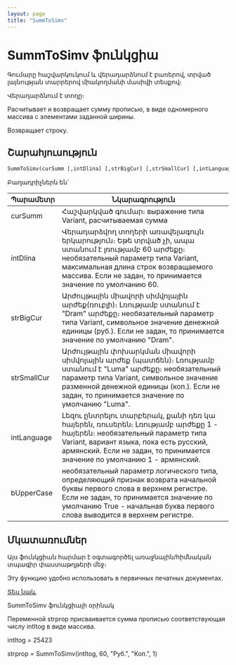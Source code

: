 ```yaml
---
layout: page
title: "SummToSimv"
---
```


# SummToSimv ֆունկցիա

Գումարը հաշվարկուկում և վերադարձնում է բառերով, տրված լայնության տարրերով միակողմանի մասիվի տեսքով։

Վերադարձնում է տողը։

Расчитывает и возвращает сумму прописью, в виде одномерного массива с элементами заданной ширины.

Возвращает строку.


## Շարահյուսություն

```vb
SummToSimv(curSumm [,intDlina] [,strBigCur] [,strSmallCur] [,intLanguage] [,bUpperCase])
```

Բաղադրիչներն են՝


| Պարամետր | Նկարագրություն |
|--|--|
| curSumm | Հաշվարկված գումար։ выражение типа Variant, расчитываемая сумма |
| intDlina | Վերադարձվող տողերի առավելագույն երկարություն։ Եթե տրված չի, ապա ստանում է լռությամբ 60 արժեքը։ необязательный параметр типа Variant, максимальная длина строк возвращаемого массива. Если не задан, то принимается значение по умолчанию 60. |
| strBigCur | Արժույթային միավորի սիմվոլային արժեք(ռուբլի)։ Լռությամբ ստանում է "Dram" արժեքը։ необязательный параметр типа Variant, символьное значение денежной единицы (руб.). Если не задан, то принимается значение по умолчанию &quot;Dram&quot;. |
| strSmallCur | Արժույթային փոխարկման միավորի սիմվոլային արժեք (պատճեն)։ Լռությամբ ստանում է "Luma" արժեքը։ необязательный параметр типа Variant, символьное значение разменной денежной единицы (коп.). Если не задан, то принимается значение по умолчанию &quot;Luma&quot;. |
| intLanguage | Լեզու ընտրելու տարբերակ, քանի դեռ կա հայերեն, ռուսերեն։ Լռությամբ արժեքը 1 - հայերեն։  необязательный параметр типа Variant, вариант языка, пока есть русский, армянский. Если не задан, то принимается значение по умолчанию 1 - армянский. |
| bUpperCase | необязательный параметр логического типа, определяющий признак возврата начальной буквы первого слова в верхнем регистре. Если не задан, то принимается значение по умолчанию True - начальная буква первого слова выводится в верхнем регистре. |


## Մկատառումներ

Այս ֆունկցիան հարմար է օգտագործել առաջնային/հիմնական տպագիր փաստաթղթերի մեջ։ 

Эту функцию удобно использовать в первичных печатных документах.

[Տես նաև](DateToSimv.md)


SummToSimv ֆունկցիայի օրինակ


Переменной strprop присваивается сумма прописью соответствующая числу intItog в виде массива.

intItog = 25423

strprop = SummToSimv(intItog, 60, &quot;Руб.&quot;, &quot;Коп.&quot;, 1)
